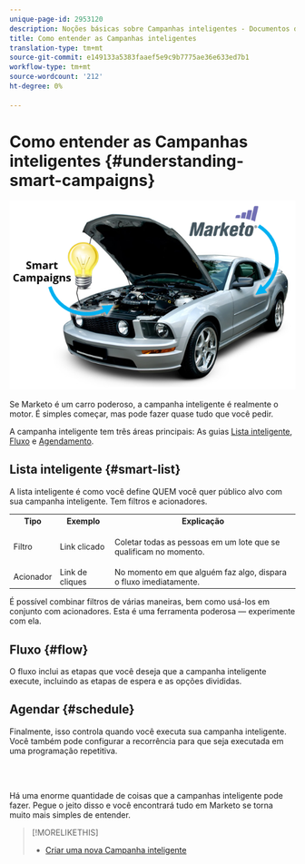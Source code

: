 ```yaml
---
unique-page-id: 2953120
description: Noções básicas sobre Campanhas inteligentes - Documentos do marketing - Documentação do produto
title: Como entender as Campanhas inteligentes
translation-type: tm+mt
source-git-commit: e149133a5383faaef5e9c9b7775ae36e633ed7b1
workflow-type: tm+mt
source-wordcount: '212'
ht-degree: 0%

---
```



# Como entender as Campanhas inteligentes {#understanding-smart-campaigns}

![](assets/image2014-12-24-11-3a37-3a0.png)

Se Marketo é um carro poderoso, a campanha inteligente é realmente o motor. É simples começar, mas pode fazer quase tudo que você pedir.

A campanha inteligente tem três áreas principais: As guias [Lista inteligente](../../../product-docs/core-marketo-concepts/smart-lists-and-static-lists/understanding-smart-lists.md), [Fluxo](http://docs.marketo.com/display/DOCS/Flow+Actions) e [Agendamento](using-smart-campaigns/schedule-a-recurring-batch-campaign.md).

## Lista inteligente {#smart-list}

A lista inteligente é como você define QUEM você quer público alvo com sua campanha inteligente. Tem filtros e acionadores.

<table> 
 <tbody> 
  <tr> 
   <th>Tipo</th> 
   <th>Exemplo</th> 
   <th>Explicação</th> 
  </tr> 
  <tr> 
   <td>Filtro</td> 
   <td>Link clicado</td> 
   <td><p>Coletar todas as pessoas em um lote que se qualificam no momento.</p></td> 
  </tr> 
  <tr> 
   <td colspan="1">Acionador</td> 
   <td colspan="1">Link de cliques</td> 
   <td colspan="1">No momento em que alguém faz algo, dispara o fluxo imediatamente.</td> 
  </tr> 
 </tbody> 
</table>

É possível combinar filtros de várias maneiras, bem como usá-los em conjunto com acionadores. Esta é uma ferramenta poderosa — experimente com ela.

## Fluxo {#flow}

O fluxo inclui as etapas que você deseja que a campanha inteligente execute, incluindo as etapas de espera e as opções divididas.

## Agendar {#schedule}

Finalmente, isso controla quando você executa sua campanha inteligente. Você também pode configurar a recorrência para que seja executada em uma programação repetitiva.

<br> 

Há uma enorme quantidade de coisas que a campanhas inteligente pode fazer. Pegue o jeito disso e você encontrará tudo em Marketo se torna muito mais simples de entender.

>[!MORELIKETHIS]
>
>* [Criar uma nova Campanha inteligente](creating-a-smart-campaign/create-a-new-smart-campaign.md)

